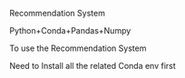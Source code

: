 Recommendation System

Python+Conda+Pandas+Numpy

To use the Recommendation System

Need to Install all the related Conda env first
